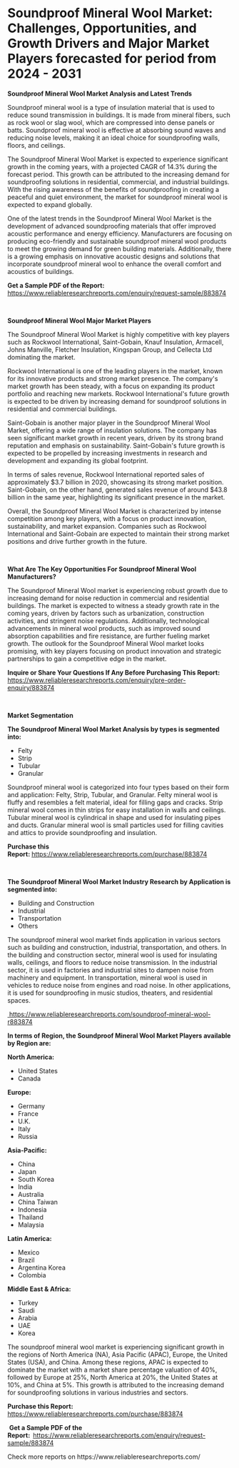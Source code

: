 <p><h1>Soundproof Mineral Wool Market: Challenges, Opportunities, and Growth Drivers and Major Market Players forecasted for period from 2024 - 2031</h1></p><p><strong>Soundproof Mineral Wool Market Analysis and Latest Trends</strong></p>
<p><p>Soundproof mineral wool is a type of insulation material that is used to reduce sound transmission in buildings. It is made from mineral fibers, such as rock wool or slag wool, which are compressed into dense panels or batts. Soundproof mineral wool is effective at absorbing sound waves and reducing noise levels, making it an ideal choice for soundproofing walls, floors, and ceilings.</p><p>The Soundproof Mineral Wool Market is expected to experience significant growth in the coming years, with a projected CAGR of 14.3% during the forecast period. This growth can be attributed to the increasing demand for soundproofing solutions in residential, commercial, and industrial buildings. With the rising awareness of the benefits of soundproofing in creating a peaceful and quiet environment, the market for soundproof mineral wool is expected to expand globally.</p><p>One of the latest trends in the Soundproof Mineral Wool Market is the development of advanced soundproofing materials that offer improved acoustic performance and energy efficiency. Manufacturers are focusing on producing eco-friendly and sustainable soundproof mineral wool products to meet the growing demand for green building materials. Additionally, there is a growing emphasis on innovative acoustic designs and solutions that incorporate soundproof mineral wool to enhance the overall comfort and acoustics of buildings.</p></p>
<p><strong>Get a Sample PDF of the Report:&nbsp;</strong> <a href="https://www.reliableresearchreports.com/enquiry/request-sample/883874">https://www.reliableresearchreports.com/enquiry/request-sample/883874</a></p>
<p>&nbsp;</p>
<p><strong>Soundproof Mineral Wool Major Market Players</strong></p>
<p><p>The Soundproof Mineral Wool Market is highly competitive with key players such as Rockwool International, Saint-Gobain, Knauf Insulation, Armacell, Johns Manville, Fletcher Insulation, Kingspan Group, and Cellecta Ltd dominating the market. </p><p>Rockwool International is one of the leading players in the market, known for its innovative products and strong market presence. The company's market growth has been steady, with a focus on expanding its product portfolio and reaching new markets. Rockwool International's future growth is expected to be driven by increasing demand for soundproof solutions in residential and commercial buildings.</p><p>Saint-Gobain is another major player in the Soundproof Mineral Wool Market, offering a wide range of insulation solutions. The company has seen significant market growth in recent years, driven by its strong brand reputation and emphasis on sustainability. Saint-Gobain's future growth is expected to be propelled by increasing investments in research and development and expanding its global footprint.</p><p>In terms of sales revenue, Rockwool International reported sales of approximately $3.7 billion in 2020, showcasing its strong market position. Saint-Gobain, on the other hand, generated sales revenue of around $43.8 billion in the same year, highlighting its significant presence in the market.</p><p>Overall, the Soundproof Mineral Wool Market is characterized by intense competition among key players, with a focus on product innovation, sustainability, and market expansion. Companies such as Rockwool International and Saint-Gobain are expected to maintain their strong market positions and drive further growth in the future.</p></p>
<p>&nbsp;</p>
<p><strong>What Are The Key Opportunities For Soundproof Mineral Wool Manufacturers?</strong></p>
<p><p>The Soundproof Mineral Wool market is experiencing robust growth due to increasing demand for noise reduction in commercial and residential buildings. The market is expected to witness a steady growth rate in the coming years, driven by factors such as urbanization, construction activities, and stringent noise regulations. Additionally, technological advancements in mineral wool products, such as improved sound absorption capabilities and fire resistance, are further fueling market growth. The outlook for the Soundproof Mineral Wool market looks promising, with key players focusing on product innovation and strategic partnerships to gain a competitive edge in the market.</p></p>
<p><strong>Inquire or Share Your Questions If Any Before Purchasing This Report:</strong> <a href="https://www.reliableresearchreports.com/enquiry/pre-order-enquiry/883874">https://www.reliableresearchreports.com/enquiry/pre-order-enquiry/883874</a></p>
<p>&nbsp;</p>
<p><strong>Market Segmentation</strong></p>
<p><strong>The Soundproof Mineral Wool Market Analysis by types is segmented into:</strong></p>
<p><ul><li>Felty</li><li>Strip</li><li>Tubular</li><li>Granular</li></ul></p>
<p><p>Soundproof mineral wool is categorized into four types based on their form and application: Felty, Strip, Tubular, and Granular. Felty mineral wool is fluffy and resembles a felt material, ideal for filling gaps and cracks. Strip mineral wool comes in thin strips for easy installation in walls and ceilings. Tubular mineral wool is cylindrical in shape and used for insulating pipes and ducts. Granular mineral wool is small particles used for filling cavities and attics to provide soundproofing and insulation.</p></p>
<p><strong>Purchase this Report:&nbsp;</strong><a href="https://www.reliableresearchreports.com/purchase/883874">https://www.reliableresearchreports.com/purchase/883874</a></p>
<p>&nbsp;</p>
<p><strong>The Soundproof Mineral Wool Market Industry Research by Application is segmented into:</strong></p>
<p><ul><li>Building and Construction</li><li>Industrial</li><li>Transportation</li><li>Others</li></ul></p>
<p><p>The soundproof mineral wool market finds application in various sectors such as building and construction, industrial, transportation, and others. In the building and construction sector, mineral wool is used for insulating walls, ceilings, and floors to reduce noise transmission. In the industrial sector, it is used in factories and industrial sites to dampen noise from machinery and equipment. In transportation, mineral wool is used in vehicles to reduce noise from engines and road noise. In other applications, it is used for soundproofing in music studios, theaters, and residential spaces.</p></p>
<p><a href="https://www.reliableresearchreports.com/soundproof-mineral-wool-r883874">&nbsp;https://www.reliableresearchreports.com/soundproof-mineral-wool-r883874</a></p>
<p><strong>In terms of Region, the Soundproof Mineral Wool Market Players available by Region are:</strong></p>
<p>
    <p> <strong> North America: </strong>
        <ul>
            <li>United States</li>
            <li>Canada</li>
        </ul>
        </p> 
    <p> <strong> Europe: </strong>
        <ul>
            <li>Germany</li>
            <li>France</li>
            <li>U.K.</li>
            <li>Italy</li>
            <li>Russia</li>
        </ul>
        </p> 
    <p> <strong> Asia-Pacific: </strong>
        <ul>
            <li>China</li>
            <li>Japan</li>
            <li>South Korea</li>
            <li>India</li>
            <li>Australia</li>
            <li>China Taiwan</li>
            <li>Indonesia</li>
            <li>Thailand</li>
            <li>Malaysia</li>
        </ul>
        </p> 
    <p> <strong> Latin America: </strong>
        <ul>
            <li>Mexico</li>
            <li>Brazil</li>
            <li>Argentina Korea</li>
            <li>Colombia</li>
        </ul>
        </p> 
    <p> <strong> Middle East & Africa: </strong>
        <ul>
            <li>Turkey</li>
            <li>Saudi</li>
            <li>Arabia</li>
            <li>UAE</li>
            <li>Korea</li>
        </ul>
    </p>
    </p>
<p><p>The soundproof mineral wool market is experiencing significant growth in the regions of North America (NA), Asia Pacific (APAC), Europe, the United States (USA), and China. Among these regions, APAC is expected to dominate the market with a market share percentage valuation of 40%, followed by Europe at 25%, North America at 20%, the United States at 10%, and China at 5%. This growth is attributed to the increasing demand for soundproofing solutions in various industries and sectors.</p></p>
<p><strong>Purchase this Report: </strong><a href="https://www.reliableresearchreports.com/purchase/883874">https://www.reliableresearchreports.com/purchase/883874</a></p>
<p>&nbsp;<strong>Get a Sample PDF of the Report:&nbsp;&nbsp;</strong><a href="https://www.reliableresearchreports.com/enquiry/request-sample/883874">https://www.reliableresearchreports.com/enquiry/request-sample/883874</a></p>
<p><strong></strong></p>
<p>Check more reports on https://www.reliableresearchreports.com/</p>
